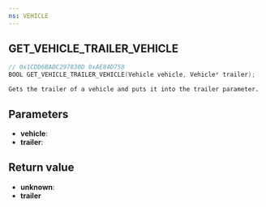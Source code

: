 ```yaml
---
ns: VEHICLE
---
```

## GET_VEHICLE_TRAILER_VEHICLE

```c
// 0x1CDD6BADC297830D 0xAE84D758
BOOL GET_VEHICLE_TRAILER_VEHICLE(Vehicle vehicle, Vehicle* trailer);
```

```
Gets the trailer of a vehicle and puts it into the trailer parameter.  
```

## Parameters
* **vehicle**: 
* **trailer**: 

## Return value
* **unknown**:
* **trailer**
